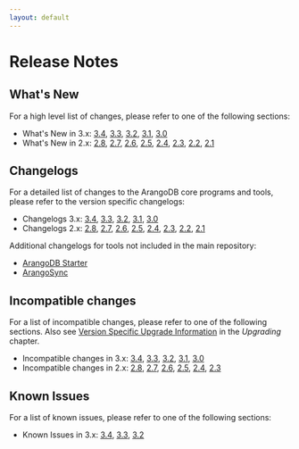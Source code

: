 ```yaml
---
layout: default
---
```

Release Notes
=============

What's New
----------

For a high level list of changes, please refer to one of the following sections:

- What's New in 3.x:
  [3.4](NewFeatures34.md),
  [3.3](NewFeatures33.md),
  [3.2](NewFeatures32.md),
  [3.1](NewFeatures31.md),
  [3.0](NewFeatures30.md)
- What's New in 2.x:
  [2.8](NewFeatures28.md),
  [2.7](NewFeatures27.md),
  [2.6](NewFeatures26.md),
  [2.5](NewFeatures25.md),
  [2.4](NewFeatures24.md),
  [2.3](NewFeatures23.md),
  [2.2](NewFeatures22.md),
  [2.1](NewFeatures21.md)

Changelogs
----------

For a detailed list of changes to the ArangoDB core programs and tools,
please refer to the version specific changelogs:

- Changelogs 3.x:
  [3.4](https://raw.githubusercontent.com/arangodb/arangodb/3.4/CHANGELOG),
  [3.3](https://raw.githubusercontent.com/arangodb/arangodb/3.3/CHANGELOG),
  [3.2](https://raw.githubusercontent.com/arangodb/arangodb/3.2/CHANGELOG),
  [3.1](https://raw.githubusercontent.com/arangodb/arangodb/3.1/CHANGELOG),
  [3.0](https://raw.githubusercontent.com/arangodb/arangodb/3.0/CHANGELOG)
- Changelogs 2.x:
  [2.8](https://raw.githubusercontent.com/arangodb/arangodb/2.8/CHANGELOG),
  [2.7](https://raw.githubusercontent.com/arangodb/arangodb/2.7/CHANGELOG),
  [2.6](https://raw.githubusercontent.com/arangodb/arangodb/2.6/CHANGELOG),
  [2.5](https://raw.githubusercontent.com/arangodb/arangodb/2.5/CHANGELOG),
  [2.4](https://raw.githubusercontent.com/arangodb/arangodb/2.4/CHANGELOG),
  [2.3](https://raw.githubusercontent.com/arangodb/arangodb/2.3/CHANGELOG),
  [2.2](https://raw.githubusercontent.com/arangodb/arangodb/2.2/CHANGELOG),
  [2.1](https://raw.githubusercontent.com/arangodb/arangodb/2.1/CHANGELOG)

Additional changelogs for tools not included in the main repository:

- [ArangoDB Starter](https://github.com/arangodb-helper/arangodb/blob/master/CHANGELOG.md)
- [ArangoSync](https://github.com/arangodb/arangosync/blob/master/CHANGELOG)

Incompatible changes
--------------------

For a list of incompatible changes, please refer to one of the following sections.
Also see [Version Specific Upgrade Information](../Upgrading/VersionSpecific/README.md)
in the _Upgrading_ chapter.

- Incompatible changes in 3.x:
  [3.4](UpgradingChanges34.md),
  [3.3](UpgradingChanges33.md),
  [3.2](UpgradingChanges32.md),
  [3.1](UpgradingChanges31.md),
  [3.0](UpgradingChanges30.md)
- Incompatible changes in 2.x:
  [2.8](UpgradingChanges28.md),
  [2.7](UpgradingChanges27.md),
  [2.6](UpgradingChanges26.md),
  [2.5](UpgradingChanges25.md),
  [2.4](UpgradingChanges24.md),
  [2.3](UpgradingChanges23.md)

Known Issues
------------

For a list of known issues, please refer to one of the following sections:

- Known Issues in 3.x:
  [3.4](KnownIssues34.md),
  [3.3](KnownIssues33.md),
  [3.2](KnownIssues32.md)
